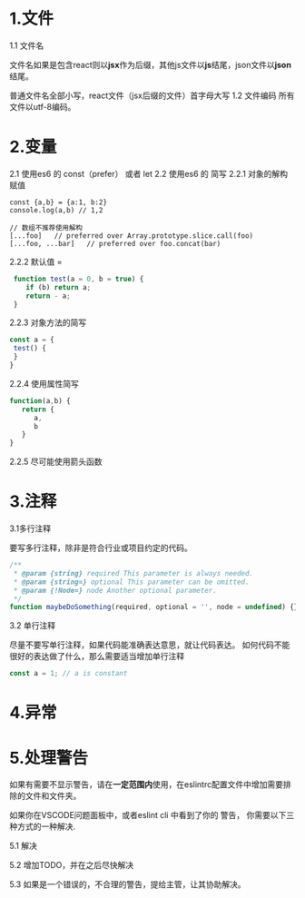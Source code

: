 # 1.文件
1.1 文件名

文件名如果是包含react则以**jsx**作为后缀，其他js文件以**js**结尾，json文件以**json**结尾。

普通文件名全部小写，react文件（jsx后缀的文件）首字母大写
1.2 文件编码
所有文件以utf-8编码。
# 2.变量
2.1 使用es6 的  const（prefer） 或者 let
2.2 使用es6 的 简写
2.2.1 对象的解构赋值

```
const {a,b} = {a:1, b:2}
console.log(a,b) // 1,2

// 数组不推荐使用解构
[...foo]   // preferred over Array.prototype.slice.call(foo)
[...foo, ...bar]   // preferred over foo.concat(bar)

```
2.2.2 默认值 =

```js
 function test(a = 0, b = true) {
 	if (b) return a;
 	return - a;
 }
```
2.2.3 对象方法的简写

```js
const a = {
 test() {
 }
}

```
2.2.4 使用属性简写

```js
function(a,b) {
   return {
   	  a,
   	  b
   }
}
```

2.2.5 尽可能使用箭头函数

# 3.注释
3.1多行注释

要写多行注释，除非是符合行业或项目约定的代码。

```js
/**
 * @param {string} required This parameter is always needed.
 * @param {string=} optional This parameter can be omitted.
 * @param {!Node=} node Another optional parameter.
 */
function maybeDoSomething(required, optional = '', node = undefined) {}
```
3.2 单行注释

尽量不要写单行注释，如果代码能准确表达意思，就让代码表达。
如何代码不能很好的表达做了什么，那么需要适当增加单行注释

```js
const a = 1; // a is constant

```

# 4.异常

# 5.处理警告
如果有需要不显示警告，请在**一定范围内**使用，在eslintrc配置文件中增加需要排除的文件和文件夹。

如果你在VSCODE问题面板中，或者eslint cli 中看到了你的
警告， 你需要以下三种方式的一种解决.

5.1 解决

5.2 增加TODO，并在之后尽快解决

5.3 如果是一个错误的，不合理的警告，提给主管，让其协助解决。
